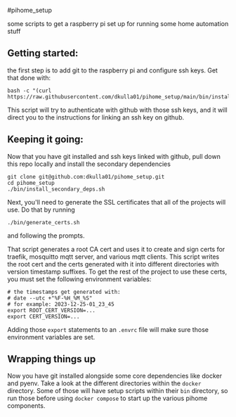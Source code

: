 #pihome_setup

some scripts to get a raspberry pi set up for running some home automation stuff

## Getting started:
the first step is to add git to the raspberry pi and configure ssh keys. Get that done with:

```shell
bash -c "(curl https://raw.githubusercontent.com/dkulla01/pihome_setup/main/bin/install_and_configure_git.sh)"
```

This script will try to authenticate with github with those ssh keys, and it will direct you to the instructions for linking an ssh key on github.

## Keeping it going:
Now that you have git installed and ssh keys linked with github, pull down this repo locally and install the secondary dependencies

```shell
git clone git@github.com:dkulla01/pihome_setup.git
cd pihome_setup
./bin/install_secondary_deps.sh
```

Next, you'll need to generate the SSL certificates that all of the projects will use. Do that by running

```shell
./bin/generate_certs.sh
```

and following the prompts.

That script generates a root CA cert and uses it to create and sign certs for traefik, mosquitto mqtt server, and various mqtt clients. This script writes the root cert and the certs generated with it into different directories with version timestamp suffixes. To get the rest of the project to use these certs, you must set the following environment variables:

```shell
# the timestamps get generated with:
# date --utc +"%F-%H_%M_%S"
# for example: 2023-12-25-01_23_45
export ROOT_CERT_VERSION=...
export CERT_VERSION=...
```

Adding those `export` statements to an `.envrc` file will make sure those environment variables are set.

## Wrapping things up
Now you have git installed alongside some core dependencies like docker and pyenv. Take a look at the different directories within the `docker` directory. Some of those will have setup scripts within their `bin` directory, so run those before using `docker compose` to start up the various pihome components.
